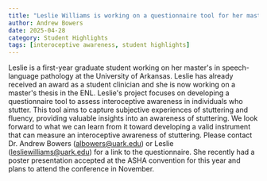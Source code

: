 ```yaml
---
title: "Leslie Williams is working on a questionnaire tool for her master's thesis about the interoceptive awareness of stuttering"
author: Andrew Bowers
date: 2025-04-28
category: Student Highlights
tags: [interoceptive awareness, student highlights]
---
```

Leslie is a first-year graduate student working on her master's in speech-language pathology at the University of Arkansas. Leslie has already received an award as a student clinician and she is now working on a master's thesis in the ENL. Leslie's project focuses on developing a questionnaire tool to assess interoceptive awareness in individuals who stutter. This tool aims to capture subjective experiences of stuttering and fluency, providing valuable insights into an awareness of stuttering. We look forward to what we can learn from it toward developing a valid instrument that can measure an interoceptive awareness of stuttering. Please contact Dr. Andrew Bowers (albowers@uark.edu) or Leslie (lesliewilliams@uark.edu) for a link to the questionnaire. She recently had a poster presentation accepted at the ASHA convention for this year and plans to attend the conference in November.
